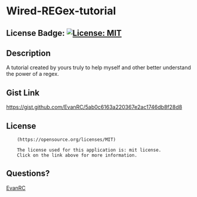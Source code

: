 # Wired-REGex-tutorial

## License Badge: [![License: MIT](https://img.shields.io/badge/License-MIT-yellow.svg)](https://opensource.org/licenses/MIT)

## Description

A tutorial created by yours truly to help myself and other better understand the power of a regex.

## Gist Link
https://gist.github.com/EvanRC/5ab0c6163a220367e2ac1746db8f28d8

## License


        (https://opensource.org/licenses/MIT)

        The license used for this application is: mit license. 
        Click on the link above for more information.

## Questions?

[EvanRC](https://github.com/EvanRC)


